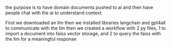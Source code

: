 the purpose is to have domain documents pushed to ai and then have people chat with the ai to understand context.

First we downloaded an llm
then we installed libraries langchain and gpt4all to communicate with the llm
then we created a workflow with 2 py files, 1 to import a document into faiss vector storage, and 2 to query the faiss with the llm for a meaningful response